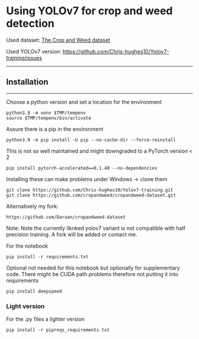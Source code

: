 # Using YOLOv7 for crop and weed detection


Used dataset: [The Crop and Weed dataset](https://github.com/cropandweed/cropandweed-dataset)

Used YOLOv7 version: https://github.com/Chris-hughes10/Yolov7-training/issues 


--------------
## Installation
--------------


Choose a python version and set a location for the environment
```
python3.9 -m venv $TMP/tempenv
source $TMP/tempenv/bin/activate
```

Assure there is a pip in the environment
```
python3.9 -m pip install -U pip --no-cache-dir --force-reinstall  
```

This is not so well maintained and might downgraded to a PyTorch version < 2
```
pip install pytorch-accelerated==0.1.40 --no-dependencies  
```

Installing these can make problems under Windows -> clone them
```
git clone https://github.com/Chris-hughes10/Yolov7-training.git
git clone https://github.com/cropandweed/cropandweed-dataset.git
```

Alternatively my fork:
```
https://github.com/Daraan/cropandweed-dataset
```

Note: Note the currently liknked yolov7 variant is not compatible with half precision training.
A fork will be added or contact me.

For the notebook
```
pip install -r requirements.txt 
```

Optional not needed for this notebook but optionally for supplementary code.
There might be CUDA path problems therefore not putting it into requirements
```
pip install deepspeed 
```

### Light version

For the .py files a lighter version
```
pip install -r pipreqs_requirements.txt 
```
